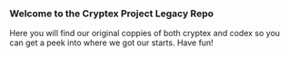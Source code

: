 ### Welcome to the Cryptex Project Legacy Repo  
Here you will find our original coppies of both cryptex and codex so you can get a peek into where we got our starts. Have fun!